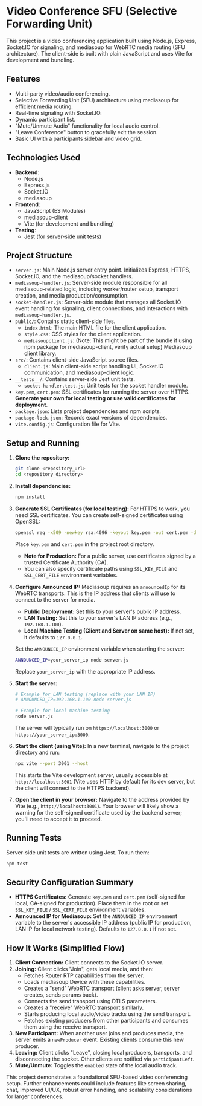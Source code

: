 # Video Conference SFU (Selective Forwarding Unit)

This project is a video conferencing application built using Node.js, Express, Socket.IO for signaling, and mediasoup for WebRTC media routing (SFU architecture). The client-side is built with plain JavaScript and uses Vite for development and bundling.

## Features

*   Multi-party video/audio conferencing.
*   Selective Forwarding Unit (SFU) architecture using mediasoup for efficient media routing.
*   Real-time signaling with Socket.IO.
*   Dynamic participant list.
*   "Mute/Unmute Audio" functionality for local audio control.
*   "Leave Conference" button to gracefully exit the session.
*   Basic UI with a participants sidebar and video grid.

## Technologies Used

*   **Backend**:
    *   Node.js
    *   Express.js
    *   Socket.IO
    *   mediasoup
*   **Frontend**:
    *   JavaScript (ES Modules)
    *   mediasoup-client
    *   Vite (for development and bundling)
*   **Testing**:
    *   Jest (for server-side unit tests)

## Project Structure

*   `server.js`: Main Node.js server entry point. Initializes Express, HTTPS, Socket.IO, and the mediasoup/socket handlers.
*   `mediasoup-handler.js`: Server-side module responsible for all mediasoup-related logic, including worker/router setup, transport creation, and media production/consumption.
*   `socket-handler.js`: Server-side module that manages all Socket.IO event handling for signaling, client connections, and interactions with `mediasoup-handler.js`.
*   `public/`: Contains static client-side files.
    *   `index.html`: The main HTML file for the client application.
    *   `style.css`: CSS styles for the client application.
    *   `mediasoupclient.js`: (Note: This might be part of the bundle if using npm package for mediasoup-client, verify actual setup) Mediasoup client library.
*   `src/`: Contains client-side JavaScript source files.
    *   `client.js`: Main client-side script handling UI, Socket.IO communication, and mediasoup-client logic.
*   `__tests__/`: Contains server-side Jest unit tests.
    *   `socket-handler.test.js`: Unit tests for the socket handler module.
*   `key.pem`, `cert.pem`: SSL certificates for running the server over HTTPS. **Generate your own for local testing or use valid certificates for deployment.**
*   `package.json`: Lists project dependencies and npm scripts.
*   `package-lock.json`: Records exact versions of dependencies.
*   `vite.config.js`: Configuration file for Vite.

## Setup and Running

1.  **Clone the repository:**
    ```bash
    git clone <repository_url>
    cd <repository_directory>
    ```

2.  **Install dependencies:**
    ```bash
    npm install
    ```

3.  **Generate SSL Certificates (for local testing):**
    For HTTPS to work, you need SSL certificates. You can create self-signed certificates using OpenSSL:
    ```bash
    openssl req -x509 -newkey rsa:4096 -keyout key.pem -out cert.pem -days 365 -nodes -subj "/CN=localhost"
    ```
    Place `key.pem` and `cert.pem` in the project root directory.
    *   **Note for Production:** For a public server, use certificates signed by a trusted Certificate Authority (CA).
    *   You can also specify certificate paths using `SSL_KEY_FILE` and `SSL_CERT_FILE` environment variables.

4.  **Configure Announced IP:**
    Mediasoup requires an `announcedIp` for its WebRTC transports. This is the IP address that clients will use to connect to the server for media.
    *   **Public Deployment:** Set this to your server's public IP address.
    *   **LAN Testing:** Set this to your server's LAN IP address (e.g., `192.168.1.100`).
    *   **Local Machine Testing (Client and Server on same host):** If not set, it defaults to `127.0.0.1`.

    Set the `ANNOUNCED_IP` environment variable when starting the server:
    ```bash
    ANNOUNCED_IP=your_server_ip node server.js
    ```
    Replace `your_server_ip` with the appropriate IP address.

5.  **Start the server:**
    ```bash
    # Example for LAN testing (replace with your LAN IP)
    # ANNOUNCED_IP=192.168.1.100 node server.js
    
    # Example for local machine testing
    node server.js 
    ```
    The server will typically run on `https://localhost:3000` or `https://your_server_ip:3000`.

6.  **Start the client (using Vite):**
    In a new terminal, navigate to the project directory and run:
    ```bash
    npx vite --port 3001 --host
    ```
    This starts the Vite development server, usually accessible at `http://localhost:3001` (Vite uses HTTP by default for its dev server, but the client will connect to the HTTPS backend).

7.  **Open the client in your browser:**
    Navigate to the address provided by Vite (e.g., `http://localhost:3001`). Your browser will likely show a warning for the self-signed certificate used by the backend server; you'll need to accept it to proceed.

## Running Tests

Server-side unit tests are written using Jest. To run them:
```bash
npm test
```

## Security Configuration Summary

*   **HTTPS Certificates:** Generate `key.pem` and `cert.pem` (self-signed for local, CA-signed for production). Place them in the root or set `SSL_KEY_FILE` / `SSL_CERT_FILE` environment variables.
*   **Announced IP for Mediasoup:** Set the `ANNOUNCED_IP` environment variable to the server's accessible IP address (public IP for production, LAN IP for local network testing). Defaults to `127.0.0.1` if not set.

## How It Works (Simplified Flow)

1.  **Client Connection:** Client connects to the Socket.IO server.
2.  **Joining:** Client clicks "Join", gets local media, and then:
    *   Fetches Router RTP capabilities from the server.
    *   Loads mediasoup Device with these capabilities.
    *   Creates a "send" WebRTC transport (client asks server, server creates, sends params back).
    *   Connects the send transport using DTLS parameters.
    *   Creates a "receive" WebRTC transport similarly.
    *   Starts producing local audio/video tracks using the send transport.
    *   Fetches existing producers from other participants and consumes them using the receive transport.
3.  **New Participant:** When another user joins and produces media, the server emits a `newProducer` event. Existing clients consume this new producer.
4.  **Leaving:** Client clicks "Leave", closing local producers, transports, and disconnecting the socket. Other clients are notified via `participantLeft`.
5.  **Mute/Unmute:** Toggles the `enabled` state of the local audio track.

This project demonstrates a foundational SFU-based video conferencing setup. Further enhancements could include features like screen sharing, chat, improved UI/UX, robust error handling, and scalability considerations for larger conferences.
